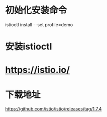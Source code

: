 # 初始化安装命令

istioctl install --set profile=demo


# 安装istioctl

# https://istio.io/

# 下载地址
https://github.com/istio/istio/releases/tag/1.7.4